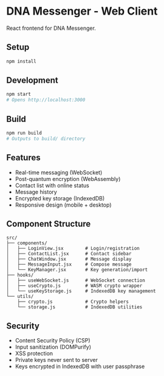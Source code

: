 # DNA Messenger - Web Client

React frontend for DNA Messenger.

## Setup

```bash
npm install
```

## Development

```bash
npm start
# Opens http://localhost:3000
```

## Build

```bash
npm run build
# Outputs to build/ directory
```

## Features

- Real-time messaging (WebSocket)
- Post-quantum encryption (WebAssembly)
- Contact list with online status
- Message history
- Encrypted key storage (IndexedDB)
- Responsive design (mobile + desktop)

## Component Structure

```
src/
├── components/
│   ├── LoginView.jsx        # Login/registration
│   ├── ContactList.jsx      # Contact sidebar
│   ├── ChatWindow.jsx       # Message display
│   ├── MessageInput.jsx     # Compose message
│   └── KeyManager.jsx       # Key generation/import
├── hooks/
│   ├── useWebSocket.js      # WebSocket connection
│   ├── useCrypto.js         # WASM crypto wrapper
│   └── useKeyStorage.js     # IndexedDB key management
└── utils/
    ├── crypto.js            # Crypto helpers
    └── storage.js           # IndexedDB utilities
```

## Security

- Content Security Policy (CSP)
- Input sanitization (DOMPurify)
- XSS protection
- Private keys never sent to server
- Keys encrypted in IndexedDB with user passphrase
